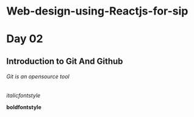 # Web-design-using-Reactjs-for-sip
# Day 02
## Introduction to Git And Github
###### Git is an opensource tool

*italicfontstyle*

**boldfontstyle**
